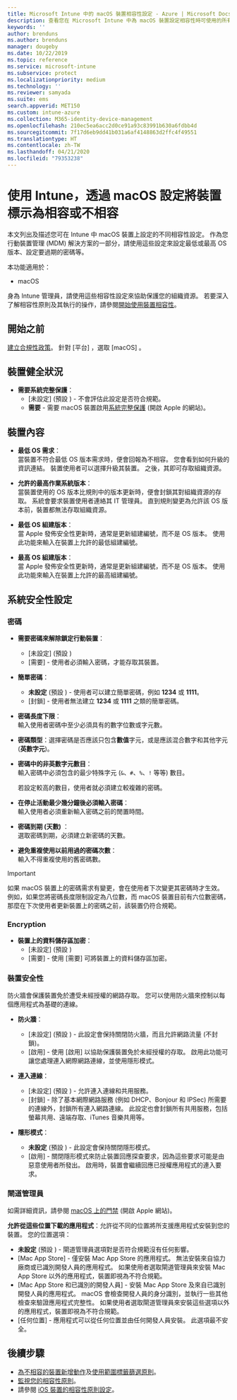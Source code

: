 ```yaml
---
title: Microsoft Intune 中的 macOS 裝置相容性設定 - Azure | Microsoft Docs
description: 查看您在 Microsoft Intune 中為 macOS 裝置設定相容性時可使用的所有設定清單。 要求 Apple 的系統完整保護、設定密碼限制、要求防火牆、允許門禁等。
keywords: ''
author: brenduns
ms.author: brenduns
manager: dougeby
ms.date: 10/22/2019
ms.topic: reference
ms.service: microsoft-intune
ms.subservice: protect
ms.localizationpriority: medium
ms.technology: ''
ms.reviewer: samyada
ms.suite: ems
search.appverid: MET150
ms.custom: intune-azure
ms.collection: M365-identity-device-management
ms.openlocfilehash: 210ec5ea6acc2d0ce91a93c83991b630a6fdbb4d
ms.sourcegitcommit: 7f17d6eb9dd41b031a6af4148863d2ffc4f49551
ms.translationtype: HT
ms.contentlocale: zh-TW
ms.lasthandoff: 04/21/2020
ms.locfileid: "79353238"
---
```

# <a name="macos-settings-to-mark-devices-as-compliant-or-not-compliant-using-intune"></a>使用 Intune，透過 macOS 設定將裝置標示為相容或不相容

本文列出及描述您可在 Intune 中 macOS 裝置上設定的不同相容性設定。 作為您行動裝置管理 (MDM) 解決方案的一部分，請使用這些設定來設定最低或最高 OS 版本、設定要過期的密碼等。

本功能適用於：

- macOS

身為 Intune 管理員，請使用這些相容性設定來協助保護您的組織資源。 若要深入了解相容性原則及其執行的操作，請參閱[開始使用裝置相容性](device-compliance-get-started.md)。

## <a name="before-you-begin"></a>開始之前

[建立合規性政策](create-compliance-policy.md#create-the-policy)。 針對 [平台]  ，選取 [macOS]  。

## <a name="device-health"></a>裝置健全狀況

- **需要系統完整保護**：  
  - [未設定]  (預設  ) - 不會評估此設定是否符合規範。
  - **需要** - 需要 macOS 裝置啟用[系統完整保護](https://support.apple.com/HT204899) (開啟 Apple 的網站)。  

## <a name="device-properties"></a>裝置內容

- **最低 OS 需求**：  
  當裝置不符合最低 OS 版本需求時，便會回報為不相容。 您會看到如何升級的資訊連結。 裝置使用者可以選擇升級其裝置。 之後，其即可存取組織資源。

- **允許的最高作業系統版本**：  
  當裝置使用的 OS 版本比規則中的版本更新時，便會封鎖其對組織資源的存取。 系統會要求裝置使用者連絡其 IT 管理員。 直到規則變更為允許該 OS 版本前，裝置都無法存取組織資源。

- **最低 OS 組建版本**：  
  當 Apple 發佈安全性更新時，通常是更新組建編號，而不是 OS 版本。 使用此功能來輸入在裝置上允許的最低組建編號。

- **最高 OS 組建版本**：  
  當 Apple 發佈安全性更新時，通常是更新組建編號，而不是 OS 版本。 使用此功能來輸入在裝置上允許的最高組建編號。

## <a name="system-security-settings"></a>系統安全性設定

### <a name="password"></a>密碼

- **需要密碼來解除鎖定行動裝置**：  
  - [未設定]  (預設  )
  - [需要]  - 使用者必須輸入密碼，才能存取其裝置。

- **簡單密碼**：  
  - **未設定** (預設  ) - 使用者可以建立簡單密碼，例如 **1234** 或 **1111**。
  - [封鎖]  - 使用者無法建立 **1234** 或 **1111** 之類的簡單密碼。

- **密碼長度下限**：  
  輸入使用者密碼中至少必須具有的數字位數或字元數。

- **密碼類型**：選擇密碼是否應該只包含**數值**字元，或是應該混合數字和其他字元 (**英數字元**)。

- **密碼中的非英數字元數目**：  
  輸入密碼中必須包含的最少特殊字元 (`&`、`#`、`%`、`!` 等等) 數目。

  若設定較高的數目，使用者就必須建立較複雜的密碼。

- **在停止活動最少幾分鐘後必須輸入密碼**：  
  輸入使用者必須重新輸入密碼之前的閒置時間。

- **密碼到期 (天數)** ：  
  選取密碼到期，必須建立新密碼的天數。

- **避免重複使用以前用過的密碼次數**：  
  輸入不得重複使用的舊密碼數。
> [!IMPORTANT]
> 如果 macOS 裝置上的密碼需求有變更，會在使用者下次變更其密碼時才生效。 例如，如果您將密碼長度限制設定為八位數，而 macOS 裝置目前有六位數密碼，那麼在下次使用者更新裝置上的密碼之前，該裝置仍符合規範。

### <a name="encryption"></a>Encryption

- **裝置上的資料儲存區加密**：  
  - [未設定]  (預設  )
  - [需要]  - 使用 [需要]  可將裝置上的資料儲存區加密。

### <a name="device-security"></a>裝置安全性

防火牆會保護裝置免於遭受未經授權的網路存取。 您可以使用防火牆來控制以每個應用程式為基礎的連線。 

- **防火牆**：  
  - [未設定]  (預設  ) - 此設定會保持關閉防火牆，而且允許網路流量 (不封鎖)。
  - [啟用]  - 使用 [啟用]  以協助保護裝置免於未經授權的存取。 啟用此功能可讓您處理連入網際網路連線，並使用隱形模式。 

- **連入連線**：  
  - [未設定]  (預設  ) - 允許連入連線和共用服務。
  - [封鎖]  - 除了基本網際網路服務 (例如 DHCP、Bonjour 和 IPSec) 所需要的連線外，封鎖所有連入網路連線。 此設定也會封鎖所有共用服務，包括螢幕共用、遠端存取、iTunes 音樂共用等。  

- **隱形模式**：  
  - **未設定** (預設  ) - 此設定會保持關閉隱形模式。
  - [啟用]  - 關閉隱形模式來防止裝置回應探查要求，因為這些要求可能是由惡意使用者所發出。 啟用時，裝置會繼續回應已授權應用程式的連入要求。  

### <a name="gatekeeper"></a>閘道管理員

如需詳細資訊，請參閱 [macOS 上的門禁](https://support.apple.com/HT202491) (開啟 Apple 網站)。

**允許從這些位置下載的應用程式**：允許從不同的位置將所支援應用程式安裝到您的裝置。 您的位置選項：

- **未設定** (預設  ) - 閘道管理員選項對是否符合規範沒有任何影響。  
- [Mac App Store]  - 僅安裝 Mac App Store 的應用程式。 無法安裝來自協力廠商或已識別開發人員的應用程式。 如果使用者選取閘道管理員來安裝 Mac App Store 以外的應用程式，裝置即視為不符合規範。
- [Mac App Store 和已識別的開發人員]  - 安裝 Mac App Store 及來自已識別開發人員的應用程式。 macOS 會檢查開發人員的身分識別，並執行一些其他檢查來驗證應用程式完整性。 如果使用者選取閘道管理員來安裝這些選項以外的應用程式，裝置即視為不符合規範。
- [任何位置]  - 應用程式可以從任何位置並由任何開發人員安裝。 此選項最不安全。
 

## <a name="next-steps"></a>後續步驟

- [為不相容的裝置新增動作](actions-for-noncompliance.md)及[使用範圍標籤篩選原則](../fundamentals/scope-tags.md)。
- [監視您的相容性原則](compliance-policy-monitor.md)。
- 請參閱 [iOS 裝置的相容性原則設定](compliance-policy-create-ios.md)。